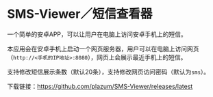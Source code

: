 # SMS-Viewer／短信查看器

一个简单的安卓APP，可以让用户在电脑上访问安卓手机上的短信。

本应用会在安卓手机上启动一个网页服务器，用户可以在电脑上访问网页（`http://<手机的IP地址>:8080`），网页上会展示最近手机上的短信。

支持修改短信展示条数（默认20条），支持修改网页访问密码（默认为`sms`）。

下载链接：https://github.com/plazum/SMS-Viewer/releases/latest
